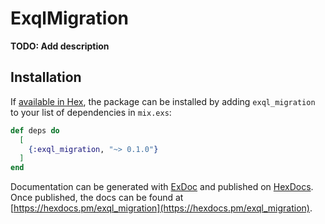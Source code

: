 # ExqlMigration

**TODO: Add description**

## Installation

If [available in Hex](https://hex.pm/docs/publish), the package can be installed
by adding `exql_migration` to your list of dependencies in `mix.exs`:

```elixir
def deps do
  [
    {:exql_migration, "~> 0.1.0"}
  ]
end
```

Documentation can be generated with [ExDoc](https://github.com/elixir-lang/ex_doc)
and published on [HexDocs](https://hexdocs.pm). Once published, the docs can
be found at [https://hexdocs.pm/exql_migration](https://hexdocs.pm/exql_migration).

